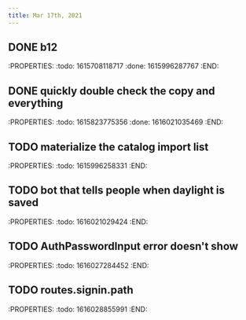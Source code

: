 ```yaml
---
title: Mar 17th, 2021
---
```


## DONE b12
:PROPERTIES:
:todo: 1615708118717
:done: 1615996287767
:END:
## DONE quickly double check the copy and everything
:PROPERTIES:
:todo: 1615823775356
:done: 1616021035469
:END:
## TODO materialize the catalog import list
:PROPERTIES:
:todo: 1615996258331
:END:
## TODO bot that tells people when daylight is saved
:PROPERTIES:
:todo: 1616021029424
:END:
## TODO AuthPasswordInput error doesn't show
:PROPERTIES:
:todo: 1616027284452
:END:
## TODO routes.signin.path
:PROPERTIES:
:todo: 1616028855991
:END:

